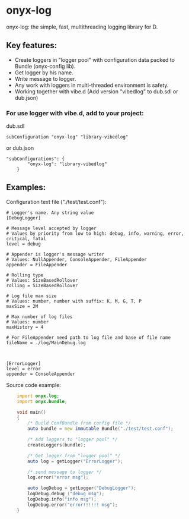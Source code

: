# onyx-log

onyx-log: the simple, fast, multithreading logging library for D.


## Key features:
 - Create loggers in "logger pool" with configuration data packed to Bundle (onyx-config lib).
 - Get logger by his name.
 - Write message to logger.
 - Any work with loggers in multi-threaded environment is safety.
 - Working together with vibe.d (Add version "vibedlog" to dub.sdl or dub.json)

 
 
### For use logger with vibe.d, add to your project:
 dub.sdl
```
subConfiguration "onyx-log" "library-vibedlog"
```
 or dub.json
```
"subConfigurations": {
        "onyx-log": "library-vibedlog"
    }
```


## Examples:

Configuration text file ("./test/test.conf"):

    # Logger's name. Any string value
    [DebugLogger]

    # Message level accepted by logger
    # Values by priority from low to high: debug, info, warning, error, critical, fatal
    level = debug

    # Appender is logger's message writer
    # Values: NullAppender, ConsoleAppender, FileAppender
    appender = FileAppender

    # Rolling type
    # Values: SizeBasedRollover
    rolling = SizeBasedRollover

    # Log file max size
    # Values: number, number with suffix: K, M, G, T, P
    maxSize = 2M

    # Max number of log files
    # Values: number
    maxHistory = 4

    # For FileAppender need path to log file and base of file name
    fileName = ./log/MainDebug.log



    [ErrorLogger]
    level = error
    appender = ConsoleAppender


Source code example:

```D
    import onyx.log;
    import onyx.bundle;

    void main()
    {
        /* Build ConfBundle from config file */
        auto bundle = new immutable Bundle("./test/test.conf");

        /* Add loggers to "logger pool" */
        createLoggers(bundle);

        /* Get logger from "logger pool" */
        auto log = getLogger("ErrorLogger");

        /* send message to logger */
        log.error("error msg");

        auto logDebug = getLogger("DebugLogger");
        logDebug.debug_("debug msg");
        logDebug.info("info msg");
        logDebug.error("error!!!!!! msg");
    }
```
